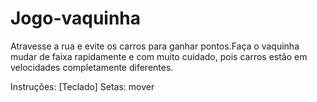 # Jogo-vaquinha
Atravesse a rua e evite os carros para ganhar pontos.Faça o vaquinha mudar de faixa rapidamente
e com muito cuidado, pois carros estão em velocidades completamente diferentes.

Instruções:
[Teclado]
Setas: mover
